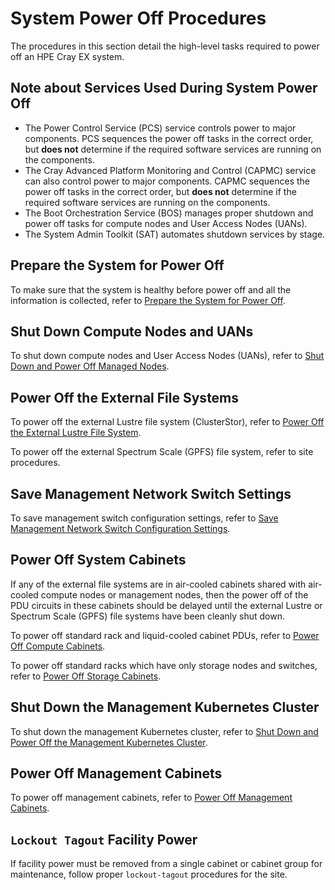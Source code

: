 # System Power Off Procedures

The procedures in this section detail the high-level tasks required to power off an HPE Cray EX system.

## Note about Services Used During System Power Off

- The Power Control Service \(PCS\) service controls power to major components. PCS sequences the power off tasks in the correct order, but  **does not** determine if the required software services are running on the components.
- The Cray Advanced Platform Monitoring and Control \(CAPMC\) service can also control power to major components. CAPMC sequences the power off tasks in the correct order, but **does not** determine if the required software services are running on the components.
- The Boot Orchestration Service \(BOS\) manages proper shutdown and power off tasks for compute nodes and User Access Nodes \(UANs\).
- The System Admin Toolkit \(SAT\) automates shutdown services by stage.

## Prepare the System for Power Off

To make sure that the system is healthy before power off and all the information is collected, refer to [Prepare the System for Power Off](Prepare_the_System_for_Power_Off.md).

## Shut Down Compute Nodes and UANs

To shut down compute nodes and User Access Nodes \(UANs\), refer to [Shut Down and Power Off Managed Nodes](Shut_Down_and_Power_Off_Managed_Nodes.md).

## Power Off the External File Systems

To power off the external Lustre file system (ClusterStor), refer to [Power Off the External Lustre File System](Power_Off_the_External_Lustre_File_System.md).

To power off the external Spectrum Scale (GPFS) file system, refer to site procedures.

## Save Management Network Switch Settings

To save management switch configuration settings, refer to [Save Management Network Switch Configuration Settings](Save_Management_Network_Switch_Configurations.md).

## Power Off System Cabinets

If any of the external file systems are in air-cooled cabinets shared with air-cooled compute nodes or management nodes, then
the power off of the PDU circuits in these cabinets should be delayed until the external Lustre or Spectrum Scale (GPFS) file
systems have been cleanly shut down.

To power off standard rack and liquid-cooled cabinet PDUs, refer to [Power Off Compute Cabinets](Power_Off_Compute_Cabinets.md).

To power off standard racks which have only storage nodes and switches, refer to [Power Off Storage Cabinets](Power_Off_Storage_Cabinets.md).

## Shut Down the Management Kubernetes Cluster

To shut down the management Kubernetes cluster, refer to [Shut Down and Power Off the Management Kubernetes Cluster](Shut_Down_and_Power_Off_the_Management_Kubernetes_Cluster.md).

## Power Off Management Cabinets

To power off management cabinets, refer to [Power Off Management Cabinets](Power_Off_Management_Cabinets.md).

## `Lockout Tagout` Facility Power

If facility power must be removed from a single cabinet or cabinet group for maintenance, follow proper `lockout-tagout` procedures for the site.
